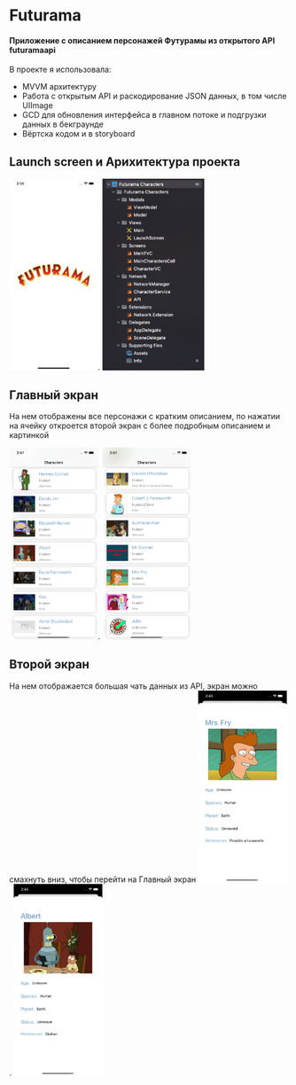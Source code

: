 # Futurama
#### Приложение с описанием персонажей Футурамы из открытого API futuramaapi

В проекте я использовала:
* MVVM архитектуру
* Работа с открытым API и раскодирование JSON данных, в том числе UIImage
* GCD для обновления интерфейса в главном потоке и подгрузки данных в бекграунде
* Вёртска кодом и в storyboard

## Launch screen и Арихитектура проекта 

<img src="https://github.com/AnnaGola/Futurama/blob/main/Screenshots/Simulator%20Screen%20Shot%20-%20iPhone%2011%20-%202022-07-11%20at%2014.56.30.png" width="160">.
<img src="https://github.com/AnnaGola/Futurama/blob/main/Screenshots/Снимок%20экрана%202022-07-11%20в%2014.49.55.png" width="184">

## Главный экран 
На нем отображены все персонажи с кратким описанием, по нажатии на ячейку откроется второй экран с более подробным описанием и картинкой 

<img src="https://github.com/AnnaGola/Futurama/blob/main/Screenshots/Simulator%20Screen%20Shot%20-%20iPhone%2011%20-%202022-07-11%20at%2014.47.27.png" width="160">. 
<img src="https://github.com/AnnaGola/Futurama/blob/main/Screenshots/Simulator%20Screen%20Shot%20-%20iPhone%2011%20-%202022-07-11%20at%2014.47.19.png" width="160">

## Второй экран
На нем отображается большая чать данных из API, экран можно смахнуть вниз, чтобы перейти на Главный экран 
<img src="https://github.com/AnnaGola/Futurama/blob/main/Screenshots/Simulator%20Screen%20Shot%20-%20iPhone%2011%20-%202022-07-11%20at%2014.45.56.png" width="160">.
<img src="https://github.com/AnnaGola/Futurama/blob/main/Screenshots/Simulator%20Screen%20Shot%20-%20iPhone%2011%20-%202022-07-11%20at%2014.45.37.png" width="160">
